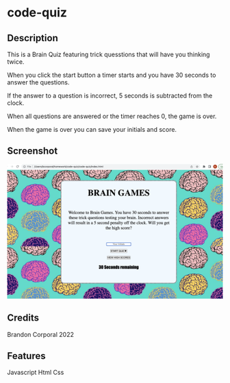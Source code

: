 # code-quiz

## Description

This is a Brain Quiz featuring trick quesstions that will have you thinking twice.

When you click the start button a timer starts and you have 30 seconds to answer the questions. 

If the answer to a question is incorrect, 5 seconds is subtracted from the clock.

When all questions are answered or the timer reaches 0, the game is over.

When the game is over you can save your initials and score.


## Screenshot

   
![screenshot](./assets/Screen%20Shot%202022-03-21%20at%202.46.22%20PM.png)
  

## Credits

Brandon Corporal 2022

## Features
Javascript
Html
Css